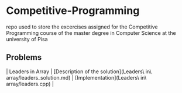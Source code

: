 # Competitive-Programming
repo used to store the excercises assigned for the Competitive Programming course of the master degree in Computer Science at the university of Pisa


Problems
---------------


 | Leaders in Array | [Description of the solution](Leaders\ in\ array/leaders_solution.md) | [Implementation](Leaders\ in\ array/leaders.cpp) |
